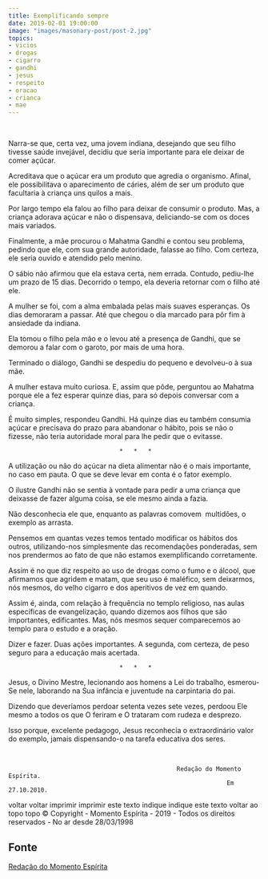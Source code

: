 ```yaml
---
title: Exemplificando sempre
date: 2019-02-01 19:00:00
image: "images/masonary-post/post-2.jpg"
topics: 
- vicios
- drogas
- cigarro
- gandhi
- jesus
- respeito
- oracao
- crianca
- mae
---
```

 

Narra-se que, certa vez, uma jovem indiana, desejando que seu filho tivesse
saúde invejável, decidiu que seria importante para ele deixar de comer açúcar.

Acreditava que o açúcar era um produto que agredia o organismo. Afinal, ele
possibilitava o aparecimento de cáries, além de ser um produto que facultaria à
criança uns quilos a mais.

Por largo tempo ela falou ao filho para deixar de consumir o produto. Mas, a
criança adorava açúcar e não o dispensava, deliciando-se com os doces mais
variados.

Finalmente, a mãe procurou o Mahatma Gandhi e contou seu problema, pedindo que
ele, com sua grande autoridade, falasse ao filho. Com certeza, ele seria ouvido
e atendido pelo menino.

O sábio não afirmou que ela estava certa, nem errada. Contudo, pediu-lhe um
prazo de 15 dias. Decorrido o tempo, ela deveria retornar com o filho até ele.

A mulher se foi, com a alma embalada pelas mais suaves esperanças. Os dias
demoraram a passar. Até que chegou o dia marcado para pôr fim à ansiedade da
indiana.

Ela tomou o filho pela mão e o levou até a presença de Gandhi, que se demorou a
falar com o garoto, por mais de uma hora.

Terminado o diálogo, Gandhi se despediu do pequeno e devolveu-o à sua mãe.

A mulher estava muito curiosa. E, assim que pôde, perguntou ao Mahatma porque
ele a fez esperar quinze dias, para só depois conversar com a criança.

É muito simples, respondeu Gandhi. Há quinze dias eu também consumia açúcar e
precisava do prazo para abandonar o hábito, pois se não o fizesse, não teria
autoridade moral para lhe pedir que o evitasse.

                                   *   *   *

A utilização ou não do açúcar na dieta alimentar não é o mais importante, no
caso em pauta. O que se deve levar em conta é o fator exemplo.

O ilustre Gandhi não se sentia à vontade para pedir a uma criança que deixasse
de fazer alguma coisa, se ele mesmo ainda a fazia.

Não desconhecia ele que, enquanto as palavras comovem  multidões, o exemplo as
arrasta.

Pensemos em quantas vezes temos tentado modificar os hábitos dos outros,
utilizando-nos simplesmente das recomendações ponderadas, sem nos prendermos ao
fato de que não estamos exemplificando corretamente.

Assim é no que diz respeito ao uso de drogas como o fumo e o álcool, que
afirmamos que agridem e matam, que seu uso é maléfico, sem deixarmos, nós
mesmos, do velho cigarro e dos aperitivos de vez em quando.

Assim é, ainda, com relação à frequência no templo religioso, nas aulas
específicas de evangelização, quando dizemos aos filhos que são importantes,
edificantes. Mas, nós mesmos sequer comparecemos ao templo para o estudo e a
oração.

Dizer e fazer. Duas ações importantes. A segunda, com certeza, de peso seguro
para a educação mais acertada.

                                   *   *   *

Jesus, o Divino Mestre, lecionando aos homens a Lei do trabalho, esmerou-Se
nele, laborando na Sua infância e juventude na carpintaria do pai.

Dizendo que deveríamos perdoar setenta vezes sete vezes, perdoou Ele mesmo a
todos os que O feriram e O trataram com rudeza e desprezo.

Isso porque, excelente pedagogo, Jesus reconhecia o extraordinário valor do
exemplo, jamais dispensando-o na tarefa educativa dos seres.

 

                                                   Redação do Momento Espírita.
                                                                 Em 27.10.2010.

voltar voltar imprimir imprimir este texto indique indique este texto
voltar ao topo topo
© Copyright - Momento Espírita - 2019 - Todos os direitos reservados - No ar
desde 28/03/1998



## Fonte

[Redação do Momento Espírita](http://momento.com.br/pt/ler_texto.php?id=2789)
